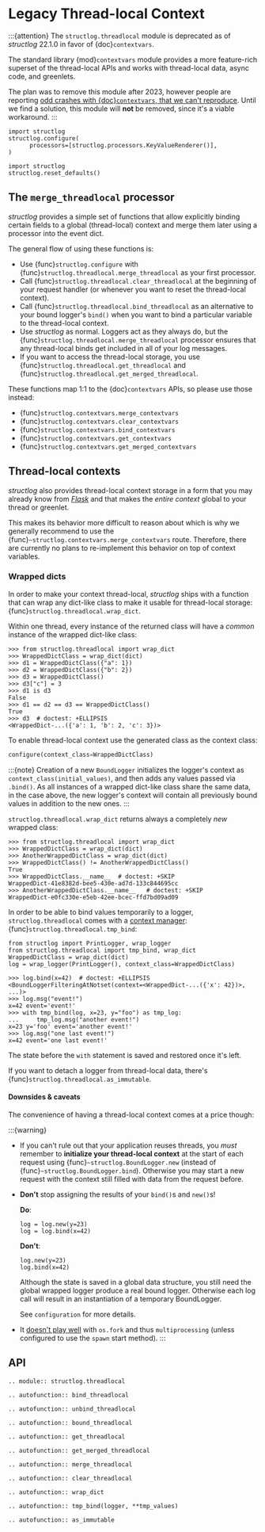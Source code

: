 # Legacy Thread-local Context

:::{attention}
The `structlog.threadlocal` module is deprecated as of *structlog* 22.1.0 in favor of {doc}`contextvars`.

The standard library {mod}`contextvars` module provides a more feature-rich superset of the thread-local APIs and works with thread-local data, async code, and greenlets.

The plan was to remove this module after 2023, however people are reporting [odd crashes with {doc}`contextvars`, that we can't reproduce](https://github.com/hynek/structlog/issues/591).
Until we find a solution, this module will **not** be removed, since it's a viable workaround.
:::

```{testsetup} *
import structlog
structlog.configure(
      processors=[structlog.processors.KeyValueRenderer()],
)
```

```{testcleanup} *
import structlog
structlog.reset_defaults()
```


## The `merge_threadlocal` processor

*structlog* provides a simple set of functions that allow explicitly binding certain fields to a global (thread-local) context and merge them later using a processor into the event dict.

The general flow of using these functions is:

- Use {func}`structlog.configure` with {func}`structlog.threadlocal.merge_threadlocal` as your first processor.
- Call {func}`structlog.threadlocal.clear_threadlocal` at the beginning of your request handler (or whenever you want to reset the thread-local context).
- Call {func}`structlog.threadlocal.bind_threadlocal` as an alternative to your bound logger's `bind()` when you want to bind a particular variable to the thread-local context.
- Use *structlog* as normal.
  Loggers act as they always do, but the {func}`structlog.threadlocal.merge_threadlocal` processor ensures that any thread-local binds get included in all of your log messages.
- If you want to access the thread-local storage, you use {func}`structlog.threadlocal.get_threadlocal` and {func}`structlog.threadlocal.get_merged_threadlocal`.

These functions map 1:1 to the {doc}`contextvars` APIs, so please use those instead:

- {func}`structlog.contextvars.merge_contextvars`
- {func}`structlog.contextvars.clear_contextvars`
- {func}`structlog.contextvars.bind_contextvars`
- {func}`structlog.contextvars.get_contextvars`
- {func}`structlog.contextvars.get_merged_contextvars`


## Thread-local contexts

*structlog* also provides thread-local context storage in a form that you may already know from [*Flask*](https://flask.palletsprojects.com/en/latest/design/#thread-locals) and that makes the *entire context* global to your thread or greenlet.

This makes its behavior more difficult to reason about which is why we generally recommend to use the {func}`~structlog.contextvars.merge_contextvars` route.
Therefore, there are currently no plans to re-implement this behavior on top of context variables.


### Wrapped dicts

In order to make your context thread-local, *structlog* ships with a function that can wrap any dict-like class to make it usable for thread-local storage: {func}`structlog.threadlocal.wrap_dict`.

Within one thread, every instance of the returned class will have a *common* instance of the wrapped dict-like class:

```{doctest}
>>> from structlog.threadlocal import wrap_dict
>>> WrappedDictClass = wrap_dict(dict)
>>> d1 = WrappedDictClass({"a": 1})
>>> d2 = WrappedDictClass({"b": 2})
>>> d3 = WrappedDictClass()
>>> d3["c"] = 3
>>> d1 is d3
False
>>> d1 == d2 == d3 == WrappedDictClass()
True
>>> d3  # doctest: +ELLIPSIS
<WrappedDict-...({'a': 1, 'b': 2, 'c': 3})>
```

To enable thread-local context use the generated class as the context class:

```python
configure(context_class=WrappedDictClass)
```

:::{note}
Creation of a new `BoundLogger` initializes the logger's context as `context_class(initial_values)`, and then adds any values passed via `.bind()`.
As all instances of a wrapped dict-like class share the same data, in the case above, the new logger's context will contain all previously bound values in addition to the new ones.
:::

`structlog.threadlocal.wrap_dict` returns always a completely *new* wrapped class:

```{doctest}
>>> from structlog.threadlocal import wrap_dict
>>> WrappedDictClass = wrap_dict(dict)
>>> AnotherWrappedDictClass = wrap_dict(dict)
>>> WrappedDictClass() != AnotherWrappedDictClass()
True
>>> WrappedDictClass.__name__  # doctest: +SKIP
WrappedDict-41e8382d-bee5-430e-ad7d-133c844695cc
>>> AnotherWrappedDictClass.__name__   # doctest: +SKIP
WrappedDict-e0fc330e-e5eb-42ee-bcec-ffd7bd09ad09
```

In order to be able to bind values temporarily to a logger, `structlog.threadlocal` comes with a [context manager](https://docs.python.org/2/library/stdtypes.html#context-manager-types): {func}`structlog.threadlocal.tmp_bind`:

```{testsetup} ctx
from structlog import PrintLogger, wrap_logger
from structlog.threadlocal import tmp_bind, wrap_dict
WrappedDictClass = wrap_dict(dict)
log = wrap_logger(PrintLogger(), context_class=WrappedDictClass)
```

```{doctest} ctx
>>> log.bind(x=42)  # doctest: +ELLIPSIS
<BoundLoggerFilteringAtNotset(context=<WrappedDict-...({'x': 42})>, ...)>
>>> log.msg("event!")
x=42 event='event!'
>>> with tmp_bind(log, x=23, y="foo") as tmp_log:
...     tmp_log.msg("another event!")
x=23 y='foo' event='another event!'
>>> log.msg("one last event!")
x=42 event='one last event!'
```

The state before the `with` statement is saved and restored once it's left.

If you want to detach a logger from thread-local data, there's {func}`structlog.threadlocal.as_immutable`.


#### Downsides & caveats

The convenience of having a thread-local context comes at a price though:

:::{warning}
- If you can't rule out that your application reuses threads, you *must* remember to **initialize your thread-local context** at the start of each request using {func}`~structlog.BoundLogger.new` (instead of {func}`~structlog.BoundLogger.bind`).
  Otherwise you may start a new request with the context still filled with data from the request before.

- **Don't** stop assigning the results of your `bind()`s and `new()`s!

  **Do**:

  ```
  log = log.new(y=23)
  log = log.bind(x=42)
  ```

  **Don't**:

  ```
  log.new(y=23)
  log.bind(x=42)
  ```

  Although the state is saved in a global data structure, you still need the global wrapped logger produce a real bound logger.
  Otherwise each log call will result in an instantiation of a temporary BoundLogger.

  See `configuration` for more details.

- It [doesn't play well](https://github.com/hynek/structlog/issues/296) with `os.fork` and thus `multiprocessing` (unless configured to use the `spawn` start method).
:::


## API

```{eval-rst}
.. module:: structlog.threadlocal

.. autofunction:: bind_threadlocal

.. autofunction:: unbind_threadlocal

.. autofunction:: bound_threadlocal

.. autofunction:: get_threadlocal

.. autofunction:: get_merged_threadlocal

.. autofunction:: merge_threadlocal

.. autofunction:: clear_threadlocal

.. autofunction:: wrap_dict

.. autofunction:: tmp_bind(logger, **tmp_values)

.. autofunction:: as_immutable
```
